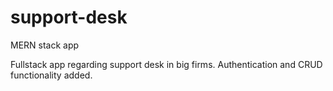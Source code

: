 # support-desk
MERN stack app

Fullstack app regarding support desk in big firms. Authentication and CRUD functionality added.
